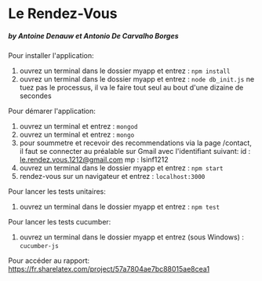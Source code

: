 # Le Rendez-Vous
##### by  Antoine Denauw et  Antonio De Carvalho Borges

Pour installer l'application:
 1. ouvrez un terminal dans le dossier myapp et entrez : `npm install`
 2. ouvrez un terminal dans le dossier myapp et entrez : `node db_init.js`
 ne tuez pas le processus, il va le faire tout seul au bout d'une dizaine de secondes

Pour démarer l'application:
 1. ouvrez un terminal et entrez : `mongod`
 2. ouvrez un terminal et entrez : `mongo`
 3. pour soummetre et recevoir des recommendations via la page /contact,
  il faut se connecter au préalable sur Gmail avec l'identifiant suivant:
 	id : le.rendez.vous.1212@gmail.com
 	mp : lsinf1212
 4. ouvrez un terminal dans le dossier myapp et entrez : `npm start`
 5. rendez-vous sur un navigateur et entrez : `localhost:3000`


Pour lancer les tests unitaires:
 1. ouvrez un terminal dans le dossier myapp et entrez : `npm test`

Pour lancer les tests cucumber:
 1. ouvrez un terminal dans le dossier myapp et entrez (sous Windows) : `cucumber-js`

Pour accéder au rapport:
 https://fr.sharelatex.com/project/57a7804ae7bc88015ae8cea1
